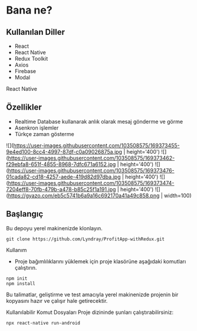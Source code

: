 # Bana ne?

## Kullanılan Diller
- React
- React Native
- Redux Toolkit
- Axios
- Firebase
- Modal

React Native

## Özellikler

* Realtime Database kullanarak anlık olarak mesaj gönderme ve görme
* Asenkron işlemler
* Türkçe zaman gösterme

![](https://user-images.githubusercontent.com/103508575/169373455-9e4ed100-8cc4-4997-87df-c0a09026875a.jpg | height='400')
![](https://user-images.githubusercontent.com/103508575/169373462-f29ebfa8-651f-4855-8968-7dfc671a6152.jpg | height='400')
![](https://user-images.githubusercontent.com/103508575/169373476-01cada82-cd18-4257-aede-419d82d97dba.jpg | height='400')
![](https://user-images.githubusercontent.com/103508575/169373474-7204eff8-70fb-479b-a478-b85c25f1a191.jpg | height='400')
![](https://gyazo.com/eb5c5741b6a9a16c692170a41a49c858.png | width=100)


## Başlangıç
Bu depoyu yerel makinenizde klonlayın.
```
git clone https://github.com/Lyndray/ProfitApp-withRedux.git
```

Kullanım
* Proje bağımlılıklarını yüklemek için proje klasörüne aşağıdaki komutları çalıştırın.

```
npm init
npm install
```

Bu talimatlar, geliştirme ve test amacıyla yerel makinenizde projenin bir kopyasını hazır ve çalışır hale getirecektir.

Kullanılabilir Komut Dosyaları
Proje dizininde şunları çalıştırabilirsiniz:
```
npx react-native run-android
```
